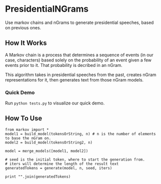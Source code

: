 # PresidentialNGrams
Use markov chains and nGrams to generate presidential speeches, based on previous ones.

How It Works
------------
A Markov chain is a process that determines a sequence of events (in our case, characters) based solely on the probability of an event given a few events prior to it. That probability is decribed in an nGram.

This algorithm takes in presidential speeches from the past, creates nGram representations for it, then generates text from those nGram models.

### Quick Demo
Run `python tests.py` to visualize our quick demo.

How To Use
----------
```
from markov import *
model1 = build_model(tokensOrString, n) # n is the number of elements to base the nGram on.
model2 = build_model(tokensOrString2, n)

model = merge_models([model1, model2])

# seed is the initial token, where to start the generation from.
# iters will determine the length of the result text
generatedTokens = generate(model, n, seed, iters)

print "".join(generatedTokens)
```

